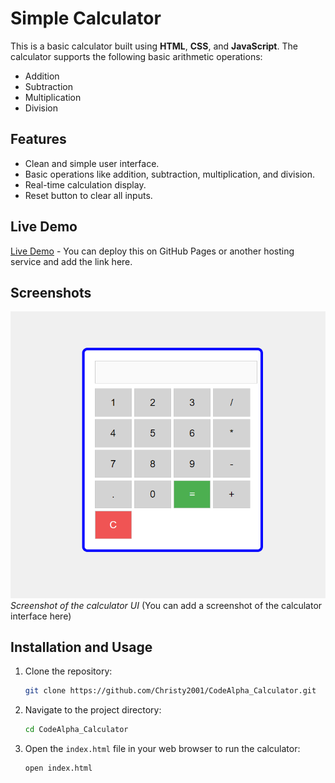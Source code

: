 # Simple Calculator

This is a basic calculator built using **HTML**, **CSS**, and **JavaScript**. The calculator supports the following basic arithmetic operations:

- Addition
- Subtraction
- Multiplication
- Division

## Features

- Clean and simple user interface.
- Basic operations like addition, subtraction, multiplication, and division.
- Real-time calculation display.
- Reset button to clear all inputs.

## Live Demo

[Live Demo](#) - You can deploy this on GitHub Pages or another hosting service and add the link here.

## Screenshots

![Calculator Screenshot](Calculator.png)  
*Screenshot of the calculator UI* (You can add a screenshot of the calculator interface here)

## Installation and Usage

1. Clone the repository:
    ```bash
    git clone https://github.com/Christy2001/CodeAlpha_Calculator.git
    ```
2. Navigate to the project directory:
    ```bash
    cd CodeAlpha_Calculator
    ```
3. Open the `index.html` file in your web browser to run the calculator:
    ```bash
    open index.html
    ```
